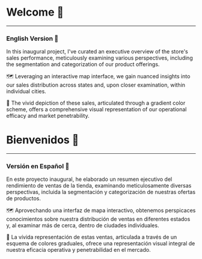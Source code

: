 # Welcome 🚀
---
### English Version 🌟

In this inaugural project, I've curated an executive overview of the store's sales performance, meticulously examining various perspectives, including the segmentation and categorization of our product offerings.

🗺️ Leveraging an interactive map interface, we gain nuanced insights into our sales distribution across states and, upon closer examination, within individual cities.

🎨 The vivid depiction of these sales, articulated through a gradient color scheme, offers a comprehensive visual representation of our operational efficacy and market penetrability.

# Bienvenidos 🚀
---
### Versión en Español 🌟

En este proyecto inaugural, he elaborado un resumen ejecutivo del rendimiento de ventas de la tienda, examinando meticulosamente diversas perspectivas, incluida la segmentación y categorización de nuestras ofertas de productos.

🗺️ Aprovechando una interfaz de mapa interactivo, obtenemos perspicaces conocimientos sobre nuestra distribución de ventas en diferentes estados y, al examinar más de cerca, dentro de ciudades individuales.

🎨 La vívida representación de estas ventas, articulada a través de un esquema de colores graduales, ofrece una representación visual integral de nuestra eficacia operativa y penetrabilidad en el mercado.

